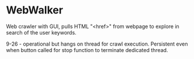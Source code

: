 # WebWalker
Web crawler with GUI, pulls HTML "&lt;href>" from webpage to explore in search of the user keywords.

9-26 - operational but hangs on thread for crawl execution. Persistent even when button called for stop function to terminate dedicated thread.
